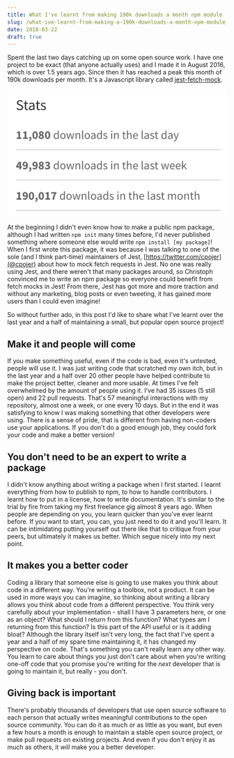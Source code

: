 ```yaml
---
title: What I've learnt from making 190k downloads a month npm module
slug: /what-ive-learnt-from-making-a-190k-downloads-a-month-npm-module
date: 2018-03-22
draft: true
---
```


Spent the last two days catching up on some open source work. I have one project to be exact (that anyone actually uses) and I made it in August 2016, which is over 1.5 years ago. Since then it has reached a peak this month of 190k downloads per month. It's a Javascript library called [jest-fetch-mock](https://www.npmjs.com/package/jest-fetch-mock).

![stats](./stats.png)

At the beginning I didn't even know how to make a public npm package, although I had written `npm init` many times before, I'd never published something where someone else would write `npm install [my package]`! When I first wrote this package, it was because I was talking to one of the sole (and I think part-time) maintainers of Jest, [https://twitter.com/cpojer](@cpojer) about how to mock fetch requests in Jest. No one was really using Jest, and there weren't that many packages around, so Christoph convinced me to write an npm package so everyone could benefit from fetch mocks in Jest! From there, Jest has got more and more traction and without any marketing, blog posts or even tweeting, it has gained more users than I could even imagine!

So without further ado, in this post I'd like to share what I've learnt over the last year and a half of maintaining a small, but popular open source project!

## Make it and people will come

If you make something useful, even if the code is bad, even it's untested, people will use it. I was just writing code that scratched my own itch, but in the last year and a half over 20 other people have helped contribute to make the project better, cleaner and more usable. At times I've felt overwhelmed by the amount of people using it. I've had 35 issues (5 still open) and 22 pull requests. That's 57 meaningful interactions with my repository, almost one a week, or one every 10 days. But in the end it was satisfying to know I was making something that other developers were using. There is a sense of pride, that is different from having non-coders use your applications. If you don't do a good enough job, they could fork your code and make a better version!

## You don't need to be an expert to write a package

I didn't know anything about writing a package when I first started. I learnt everything from how to publish to npm, to how to handle contributors. I learnt how to put in a license, how to write documentation. It's similar to the trial by fire from taking my first freelance gig almost 8 years ago. When people are depending on you, you learn quicker than you've ever learnt before. If you want to start, you can, you just need to do it and you'll learn. It can be intimidating putting yourself out there like that to critique from your peers, but ultimately it makes us better. Which segue nicely into my next point.

## It makes you a better coder

Coding a library that someone else is going to use makes you think about code in a different way. You're writing a toolbox, not a product. It can be used in more ways you can imagine, so thinking about writing a library allows you think about code from a different perspective. You think very carefully about your implementation - shall I have 3 parameters here, or one as an object? What should I return from this function? What types am I returning from this function? Is this part of the API useful or is it adding bloat? Although the library itself isn't very long, the fact that I've spent a year and a half of my spare time maintaining it, it has changed my perspective on code. That's something you can't really learn any other way. You learn to care about things you just don't care about when you're writing one-off code that you promise you're writing for the _next_ developer that is going to maintain it, but really - you don't.

## Giving back is important

There's probably thousands of developers that use open source software to each person that actually writes meaningful contributions to the open source community. You can do it as much or as little as you want, but even a few hours a month is enough to maintain a stable open source project, or make pull requests on existing projects. And even if you don't enjoy it as much as others, it _will_ make you a better developer.
